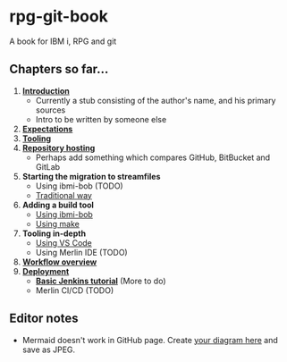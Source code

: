# rpg-git-book

A book for IBM i, RPG and git

## Chapters so far...

1. [**Introduction**](./1-introduction.md)
   * Currently a stub consisting of the author's name, and his primary sources
   * Intro to be written by someone else
2. [**Expectations**](./2-expectation.md)
3. [**Tooling**](./3-tooling.md)
4. [**Repository hosting**](./4-repository-host.md)
   * Perhaps add something which compares GitHub, BitBucket and GitLab
5. **Starting the migration to streamfiles**
   * Using ibmi-bob (TODO)
   * [Traditional way](./5-migrating-basic.md)
6. **Adding a build tool**
   * [Using ibmi-bob](./6-buildtool-bob.md)
   * [Using make](./6-buildtool-make.md)
7. **Tooling in-depth**
   * [Using VS Code](./7-tooling-vscode.md)
   * Using Merlin IDE (TODO)
8. [**Workflow overview**](./8-workflow.md)
9. [**Deployment**](./9-deployment.md)
   * [**Basic Jenkins tutorial**](./10-basic-jenkins.md) (More to do)
   * Merlin CI/CD (TODO)

## Editor notes

* Mermaid doesn't work in GitHub page. Create [your diagram here](https://mermaid-js.github.io/docs/mermaid-live-editor-beta/#) and save as JPEG.